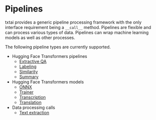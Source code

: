 # Pipelines

txtai provides a generic pipeline processing framework with the only interface requirement being a `__call__` method. Pipelines are flexible and can
process various types of data. Pipelines can wrap machine learning models as well as other processes.

The following pipeline types are currently supported.

- Hugging Face Transformers pipelines
    - [Extractive QA](../extractor)
    - [Labeling](../labels)
    - [Similarity](../similarity)
    - [Summary](../summary)
- Hugging Face Transformers models
    - [ONNX](../onnx)
    - [Trainer](../trainer)
    - [Transcription](../transcription)
    - [Translation](../translation)
- Data processing calls
    - [Text extraction](../textractor)
